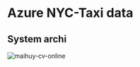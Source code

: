 # Azure NYC-Taxi data

## System archi
![maihuy-cv-online](https://github.com/maihuy-dataguy/Azure-NYC-Taxi-project/blob/main/pics/flow.png)
